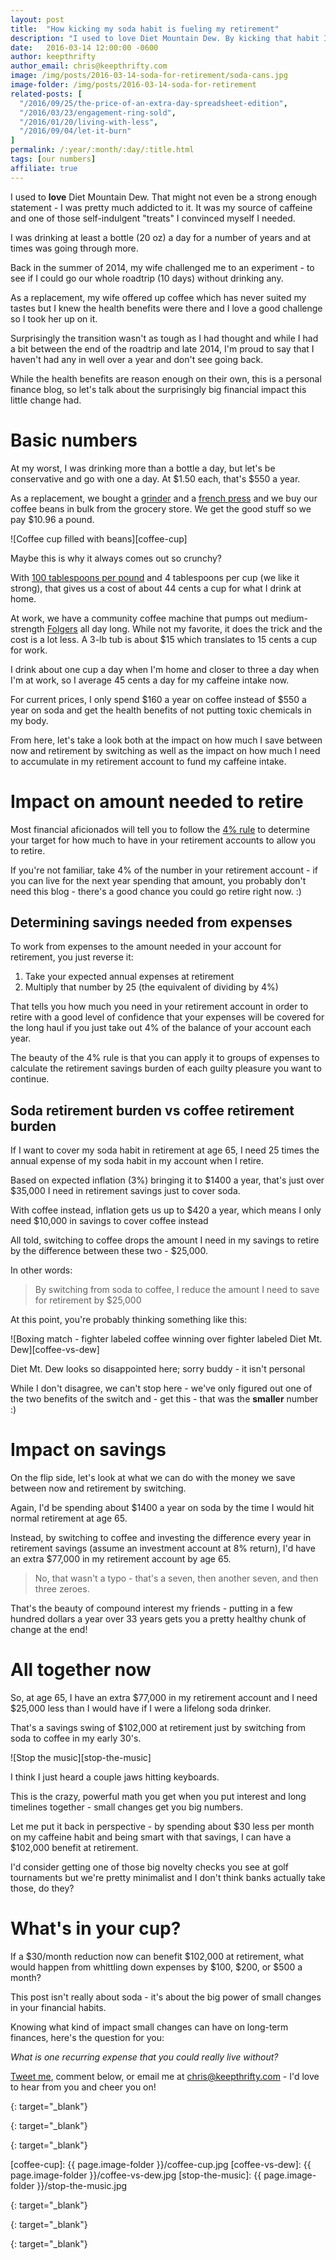 ```yaml
---
layout: post
title:  "How kicking my soda habit is fueling my retirement"
description: "I used to love Diet Mountain Dew. By kicking that habit I'm saving a ton of money - here's how"
date:   2016-03-14 12:00:00 -0600
author: keepthrifty
author_email: chris@keepthrifty.com
image: /img/posts/2016-03-14-soda-for-retirement/soda-cans.jpg
image-folder: /img/posts/2016-03-14-soda-for-retirement
related-posts: [
  "/2016/09/25/the-price-of-an-extra-day-spreadsheet-edition",
  "/2016/03/23/engagement-ring-sold",
  "/2016/01/20/living-with-less",
  "/2016/09/04/let-it-burn"
]
permalink: /:year/:month/:day/:title.html
tags: [our numbers]
affiliate: true
---
```


I used to __love__ Diet Mountain Dew. That might not even be a strong enough statement - I was pretty much addicted to it. It was my source of caffeine and one of those self-indulgent "treats" I convinced myself I needed.

I was drinking at least a bottle (20 oz) a day for a number of years and at times was going through more.

Back in the summer of 2014, my wife challenged me to an experiment - to see if I could go our whole roadtrip (10 days) without drinking any.

As a replacement, my wife offered up coffee which has never suited my tastes but I knew the health benefits were there and I love a good challenge so I took her up on it.

Surprisingly the transition wasn't as tough as I had thought and while I had a bit between the end of the roadtrip and late 2014, I'm proud to say that I haven't had any in well over a year and don't see going back.

While the health benefits are reason enough on their own, this is a personal finance blog, so let's talk about the surprisingly big financial impact this little change had.

# Basic numbers #

At my worst, I was drinking more than a bottle a day, but let's be conservative and go with one a day. At $1.50 each, that's $550 a year.

As a replacement, we bought a [grinder][ham-beach-80350] and a [french press][french-press] and we buy our coffee beans in bulk from the grocery store. We get the good stuff so we pay $10.96 a pound.

![Coffee cup filled with beans][coffee-cup]

<div class="image-caption">Maybe this is why it always comes out so crunchy?</div>

With [100 tablespoons per pound][coffee-lb-to-tablespoons] and 4 tablespoons per cup (we like it strong), that gives us a cost of about 44 cents a cup for what I drink at home.

At work, we have a community coffee machine that pumps out medium-strength [Folgers][folgers] all day long. While not my favorite, it does the trick and the cost is a lot less. A 3-lb tub is about $15 which translates to 15 cents a cup for work.

I drink about one cup a day when I'm home and closer to three a day when I'm at work, so I average 45 cents a day for my caffeine intake now.

For current prices, I only spend $160 a year on coffee instead of $550 a year on soda and get the health benefits of not putting toxic chemicals in my body.

From here, let's take a look both at the impact on how much I save between now and retirement by switching as well as the impact on how much I need to accumulate in my retirement account to fund my caffeine intake.

# Impact on amount needed to retire #

Most financial aficionados will tell you to follow the [4% rule][four-percent-rule] to determine your target for how much to have in your retirement accounts to allow you to retire.

If you're not familiar, take 4% of the number in your retirement account - if you can live for the next year spending that amount, you probably don't need this blog - there's a good chance you could go retire right now. :)

## Determining savings needed from expenses ##

To work from expenses to the amount needed in your account for retirement, you just reverse it:

1. Take your expected annual expenses at retirement
2. Multiply that number by 25 (the equivalent of dividing by 4%)

That tells you how much you need in your retirement account in order to retire with a good level of confidence that your expenses will be covered for the long haul if you just take out 4% of the balance of your account each year.

The beauty of the 4% rule is that you can apply it to groups of expenses to calculate the retirement savings burden of each guilty pleasure you want to continue.

## Soda retirement burden vs coffee retirement burden

If I want to cover my soda habit in retirement at age 65, I need 25 times the annual expense of my soda habit in my account when I retire.

Based on expected inflation (3%) bringing it to $1400 a year, that's just over $35,000 I need in retirement savings just to cover soda.

With coffee instead, inflation gets us up to $420 a year, which means I only need $10,000 in savings to cover coffee instead

All told, switching to coffee drops the amount I need in my savings to retire by the difference between these two - $25,000.

In other words:

> By switching from soda to coffee, I reduce the amount I need to save for retirement by $25,000

At this point, you're probably thinking something like this:

![Boxing match - fighter labeled coffee winning over fighter labeled Diet Mt. Dew][coffee-vs-dew]

<div class="image-caption">Diet Mt. Dew looks so disappointed here; sorry buddy - it isn't personal</div>

While I don't disagree, we can't stop here - we've only figured out one of the two benefits of the switch and - get this - that was the __smaller__ number :)

# Impact on savings #

On the flip side, let's look at what we can do with the money we save between now and retirement by switching.

Again, I'd be spending about $1400 a year on soda by the time I would hit normal retirement at age 65.

Instead, by switching to coffee and investing the difference every year in retirement savings (assume an investment account at 8% return), I'd have an extra $77,000 in my retirement account by age 65.

> No, that wasn't a typo - that's a seven, then another seven, and then three zeroes.

That's the beauty of compound interest my friends - putting in a few hundred dollars a year over 33 years gets you a pretty healthy chunk of change at the end!

# All together now #

So, at age 65, I have an extra $77,000 in my retirement account and I need $25,000 less than I would have if I were a lifelong soda drinker.

That's a savings swing of $102,000 at retirement just by switching from soda to coffee in my early 30's.

![Stop the music][stop-the-music]

I think I just heard a couple jaws hitting keyboards.

This is the crazy, powerful math you get when you put interest and long timelines together - small changes get you big numbers.

Let me put it back in perspective - by spending about $30 less per month on my caffeine habit and being smart with that savings, I can have a $102,000 benefit at retirement.

I'd consider getting one of those big novelty checks you see at golf tournaments but we're pretty minimalist and I don't think banks actually take those, do they?

# What's in your cup? #

If a $30/month reduction now can benefit $102,000 at retirement, what would happen from whittling down expenses by $100, $200, or $500 a month?

This post isn't really about soda - it's about the big power of small changes in your financial habits.

Knowing what kind of impact small changes can have on long-term finances, here's the question for you:

_What is one recurring expense that you could really live without?_

[Tweet me][tweet-me], comment below, or email me at chris@keepthrifty.com - I'd love to hear from you and cheer you on!

[coffee-lb-to-tablespoons]: http://leverheadcoffee.com/faq-about-coffee?id=86
{: target="_blank"}

[four-percent-rule]: http://www.budgetsaresexy.com/2016/02/magical-number-needed-to-retire/
{: target="_blank"}

[tweet-me]: https://twitter.com/intent/tweet?text=%40keepthrifty%20I%27m%20filling%20my%20retirement%20savings%20by%20cutting%20___%20https%3A%2F%2Fwww.keepthrifty.com%2F2016%2F03%2F14%2Fsoda-for-retirement.html&source=clicktotweet&related=clicktotweet
{: target="_blank"}

[coffee-cup]: {{ page.image-folder }}/coffee-cup.jpg
[coffee-vs-dew]: {{ page.image-folder }}/coffee-vs-dew.jpg
[stop-the-music]: {{ page.image-folder }}/stop-the-music.jpg

[ham-beach-80350]: http://amzn.to/203QIju
{: target="_blank"}

[french-press]: http://amzn.to/25aQ4b0
{: target="_blank"}

[folgers]: http://amzn.to/25aPMRr
{: target="_blank"}
